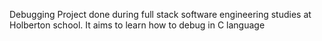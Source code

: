 Debugging
Project done during full stack software engineering studies at Holberton school. It aims to learn how to debug in C language
